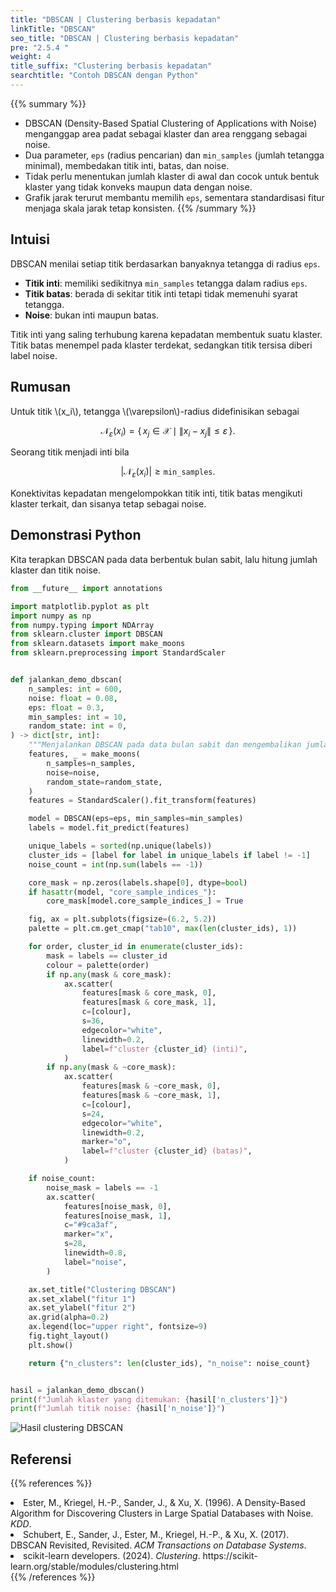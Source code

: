 ```yaml
---
title: "DBSCAN | Clustering berbasis kepadatan"
linkTitle: "DBSCAN"
seo_title: "DBSCAN | Clustering berbasis kepadatan"
pre: "2.5.4 "
weight: 4
title_suffix: "Clustering berbasis kepadatan"
searchtitle: "Contoh DBSCAN dengan Python"
---
```


{{% summary %}}
- DBSCAN (Density-Based Spatial Clustering of Applications with Noise) menganggap area padat sebagai klaster dan area renggang sebagai noise.
- Dua parameter, `eps` (radius pencarian) dan `min_samples` (jumlah tetangga minimal), membedakan titik inti, batas, dan noise.
- Tidak perlu menentukan jumlah klaster di awal dan cocok untuk bentuk klaster yang tidak konveks maupun data dengan noise.
- Grafik jarak terurut membantu memilih `eps`, sementara standardisasi fitur menjaga skala jarak tetap konsisten.
{{% /summary %}}

## Intuisi
DBSCAN menilai setiap titik berdasarkan banyaknya tetangga di radius `eps`.

- **Titik inti**: memiliki sedikitnya `min_samples` tetangga dalam radius `eps`.
- **Titik batas**: berada di sekitar titik inti tetapi tidak memenuhi syarat tetangga.
- **Noise**: bukan inti maupun batas.

Titik inti yang saling terhubung karena kepadatan membentuk suatu klaster. Titik batas menempel pada klaster terdekat, sedangkan titik tersisa diberi label noise.

## Rumusan
Untuk titik \\(x_i\\), tetangga \\(\varepsilon\\)-radius didefinisikan sebagai

$$
\mathcal{N}_\varepsilon(x_i) = \{\, x_j \in \mathcal{X} \mid \lVert x_i - x_j \rVert \le \varepsilon \,\}.
$$

Seorang titik menjadi inti bila

$$
|\mathcal{N}_\varepsilon(x_i)| \ge \texttt{min\_samples}.
$$

Konektivitas kepadatan mengelompokkan titik inti, titik batas mengikuti klaster terkait, dan sisanya tetap sebagai noise.

## Demonstrasi Python
Kita terapkan DBSCAN pada data berbentuk bulan sabit, lalu hitung jumlah klaster dan titik noise.

```python
from __future__ import annotations

import matplotlib.pyplot as plt
import numpy as np
from numpy.typing import NDArray
from sklearn.cluster import DBSCAN
from sklearn.datasets import make_moons
from sklearn.preprocessing import StandardScaler


def jalankan_demo_dbscan(
    n_samples: int = 600,
    noise: float = 0.08,
    eps: float = 0.3,
    min_samples: int = 10,
    random_state: int = 0,
) -> dict[str, int]:
    """Menjalankan DBSCAN pada data bulan sabit dan mengembalikan jumlah klaster serta noise."""
    features, _ = make_moons(
        n_samples=n_samples,
        noise=noise,
        random_state=random_state,
    )
    features = StandardScaler().fit_transform(features)

    model = DBSCAN(eps=eps, min_samples=min_samples)
    labels = model.fit_predict(features)

    unique_labels = sorted(np.unique(labels))
    cluster_ids = [label for label in unique_labels if label != -1]
    noise_count = int(np.sum(labels == -1))

    core_mask = np.zeros(labels.shape[0], dtype=bool)
    if hasattr(model, "core_sample_indices_"):
        core_mask[model.core_sample_indices_] = True

    fig, ax = plt.subplots(figsize=(6.2, 5.2))
    palette = plt.cm.get_cmap("tab10", max(len(cluster_ids), 1))

    for order, cluster_id in enumerate(cluster_ids):
        mask = labels == cluster_id
        colour = palette(order)
        if np.any(mask & core_mask):
            ax.scatter(
                features[mask & core_mask, 0],
                features[mask & core_mask, 1],
                c=[colour],
                s=36,
                edgecolor="white",
                linewidth=0.2,
                label=f"cluster {cluster_id} (inti)",
            )
        if np.any(mask & ~core_mask):
            ax.scatter(
                features[mask & ~core_mask, 0],
                features[mask & ~core_mask, 1],
                c=[colour],
                s=24,
                edgecolor="white",
                linewidth=0.2,
                marker="o",
                label=f"cluster {cluster_id} (batas)",
            )

    if noise_count:
        noise_mask = labels == -1
        ax.scatter(
            features[noise_mask, 0],
            features[noise_mask, 1],
            c="#9ca3af",
            marker="x",
            s=28,
            linewidth=0.8,
            label="noise",
        )

    ax.set_title("Clustering DBSCAN")
    ax.set_xlabel("fitur 1")
    ax.set_ylabel("fitur 2")
    ax.grid(alpha=0.2)
    ax.legend(loc="upper right", fontsize=9)
    fig.tight_layout()
    plt.show()

    return {"n_clusters": len(cluster_ids), "n_noise": noise_count}


hasil = jalankan_demo_dbscan()
print(f"Jumlah klaster yang ditemukan: {hasil['n_clusters']}")
print(f"Jumlah titik noise: {hasil['n_noise']}")
```


![Hasil clustering DBSCAN](/images/basic/clustering/dbscan_block01_id.png)

## Referensi
{{% references %}}
<li>Ester, M., Kriegel, H.-P., Sander, J., &amp; Xu, X. (1996). A Density-Based Algorithm for Discovering Clusters in Large Spatial Databases with Noise. <i>KDD</i>.</li>
<li>Schubert, E., Sander, J., Ester, M., Kriegel, H.-P., &amp; Xu, X. (2017). DBSCAN Revisited, Revisited. <i>ACM Transactions on Database Systems</i>.</li>
<li>scikit-learn developers. (2024). <i>Clustering</i>. https://scikit-learn.org/stable/modules/clustering.html</li>
{{% /references %}}
